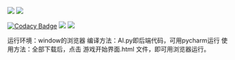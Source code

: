 ![](https://img.shields.io/badge/language-Python-brightgreen.svg)
![](https://img.shields.io/badge/platform-Windows-brightgreen.svg)

[![Codacy Badge](https://api.codacy.com/project/badge/Grade/8c3272dccf8a4266a8f6b4926bf79b1b)](https://www.codacy.com/manual/aka1i/Card13SpringBoot?utm_source=github.com&amp;utm_medium=referral&amp;utm_content=aka1i/Card13SpringBoot&amp;utm_campaign=Badge_Grade)
![](https://img.shields.io/appveyor/ci/gruntjs/grunt.svg?maxAge=2592000)
![](https://img.shields.io/badge/license-MIT-000000.svg)

运行环境：window的浏览器
编译方法：AI.py即后端代码，可用pycharm运行
使用方法：全部下载后，点击 游戏开始界面.html 文件，即可用浏览器运行。

